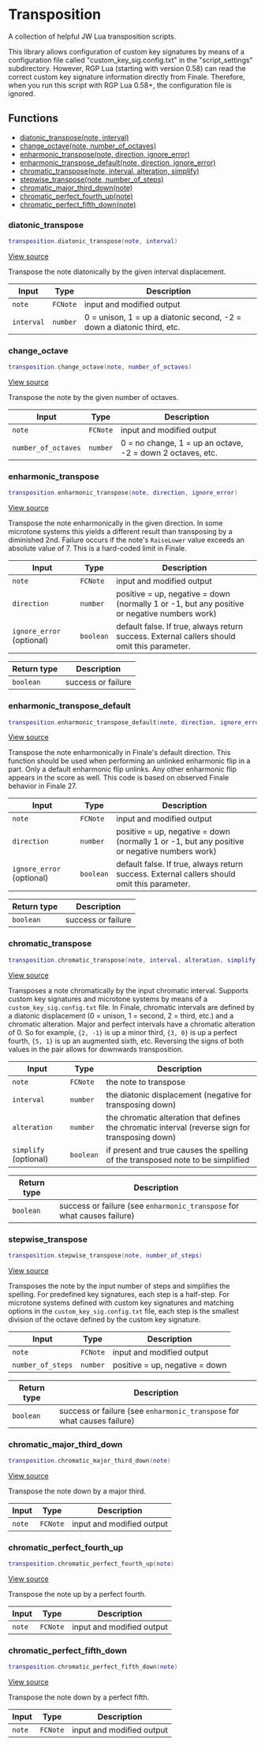 # Transposition

A collection of helpful JW Lua transposition scripts.

This library allows configuration of custom key signatures by means
of a configuration file called "custom_key_sig.config.txt" in the
"script_settings" subdirectory. However, RGP Lua (starting with version 0.58)
can read the correct custom key signature information directly from
Finale. Therefore, when you run this script with RGP Lua 0.58+, the configuration file
is ignored.

## Functions

- [diatonic_transpose(note, interval)](#diatonic_transpose)
- [change_octave(note, number_of_octaves)](#change_octave)
- [enharmonic_transpose(note, direction, ignore_error)](#enharmonic_transpose)
- [enharmonic_transpose_default(note, direction, ignore_error)](#enharmonic_transpose_default)
- [chromatic_transpose(note, interval, alteration, simplify)](#chromatic_transpose)
- [stepwise_transpose(note, number_of_steps)](#stepwise_transpose)
- [chromatic_major_third_down(note)](#chromatic_major_third_down)
- [chromatic_perfect_fourth_up(note)](#chromatic_perfect_fourth_up)
- [chromatic_perfect_fifth_down(note)](#chromatic_perfect_fifth_down)

### diatonic_transpose

```lua
transposition.diatonic_transpose(note, interval)
```

[View source](https://github.com/finale-lua/lua-scripts/tree/refs/heads/RGP/add-hashes-to-deploy-yml/src/library/transposition.lua#L151)

Transpose the note diatonically by the given interval displacement.

| Input | Type | Description |
| ----- | ---- | ----------- |
| `note` | `FCNote` | input and modified output |
| `interval` | `number` | 0 = unison, 1 = up a diatonic second, -2 = down a diatonic third, etc. |

### change_octave

```lua
transposition.change_octave(note, number_of_octaves)
```

[View source](https://github.com/finale-lua/lua-scripts/tree/refs/heads/RGP/add-hashes-to-deploy-yml/src/library/transposition.lua#L163)

Transpose the note by the given number of octaves.

| Input | Type | Description |
| ----- | ---- | ----------- |
| `note` | `FCNote` | input and modified output |
| `number_of_octaves` | `number` | 0 = no change, 1 = up an octave, -2 = down 2 octaves, etc. |

### enharmonic_transpose

```lua
transposition.enharmonic_transpose(note, direction, ignore_error)
```

[View source](https://github.com/finale-lua/lua-scripts/tree/refs/heads/RGP/add-hashes-to-deploy-yml/src/library/transposition.lua#L182)

Transpose the note enharmonically in the given direction. In some microtone systems this yields a different result than transposing by a diminished 2nd.
Failure occurs if the note's `RaiseLower` value exceeds an absolute value of 7. This is a hard-coded limit in Finale.

| Input | Type | Description |
| ----- | ---- | ----------- |
| `note` | `FCNote` | input and modified output |
| `direction` | `number` | positive = up, negative = down (normally 1 or -1, but any positive or negative numbers work) |
| `ignore_error` (optional) | `boolean` | default false. If true, always return success. External callers should omit this parameter. |

| Return type | Description |
| ----------- | ----------- |
| `boolean` | success or failure |

### enharmonic_transpose_default

```lua
transposition.enharmonic_transpose_default(note, direction, ignore_error)
```

[View source](https://github.com/finale-lua/lua-scripts/tree/refs/heads/RGP/add-hashes-to-deploy-yml/src/library/transposition.lua#L214)

Transpose the note enharmonically in Finale's default direction. This function should be used when performing an
unlinked enharmonic flip in a part. Only a default enharmonic flip unlinks. Any other enharmonic flip appears in the
score as well. This code is based on observed Finale behavior in Finale 27.

| Input | Type | Description |
| ----- | ---- | ----------- |
| `note` | `FCNote` | input and modified output |
| `direction` | `number` | positive = up, negative = down (normally 1 or -1, but any positive or negative numbers work) |
| `ignore_error` (optional) | `boolean` | default false. If true, always return success. External callers should omit this parameter. |

| Return type | Description |
| ----------- | ----------- |
| `boolean` | success or failure |

### chromatic_transpose

```lua
transposition.chromatic_transpose(note, interval, alteration, simplify)
```

[View source](https://github.com/finale-lua/lua-scripts/tree/refs/heads/RGP/add-hashes-to-deploy-yml/src/library/transposition.lua#L264)

Transposes a note chromatically by the input chromatic interval. Supports custom key signatures
and microtone systems by means of a `custom_key_sig.config.txt` file. In Finale, chromatic intervals
are defined by a diatonic displacement (0 = unison, 1 = second, 2 = third, etc.) and a chromatic alteration.
Major and perfect intervals have a chromatic alteration of 0. So for example, `{2, -1}` is up a minor third, `{3, 0}`
is up a perfect fourth, `{5, 1}` is up an augmented sixth, etc. Reversing the signs of both values in the pair
allows for downwards transposition.

| Input | Type | Description |
| ----- | ---- | ----------- |
| `note` | `FCNote` | the note to transpose |
| `interval` | `number` | the diatonic displacement (negative for transposing down) |
| `alteration` | `number` | the chromatic alteration that defines the chromatic interval (reverse sign for transposing down) |
| `simplify` (optional) | `boolean` | if present and true causes the spelling of the transposed note to be simplified |

| Return type | Description |
| ----------- | ----------- |
| `boolean` | success or failure (see `enharmonic_transpose` for what causes failure) |

### stepwise_transpose

```lua
transposition.stepwise_transpose(note, number_of_steps)
```

[View source](https://github.com/finale-lua/lua-scripts/tree/refs/heads/RGP/add-hashes-to-deploy-yml/src/library/transposition.lua#L303)

Transposes the note by the input number of steps and simplifies the spelling.
For predefined key signatures, each step is a half-step.
For microtone systems defined with custom key signatures and matching options in the `custom_key_sig.config.txt` file,
each step is the smallest division of the octave defined by the custom key signature.

| Input | Type | Description |
| ----- | ---- | ----------- |
| `note` | `FCNote` | input and modified output |
| `number_of_steps` | `number` | positive = up, negative = down |

| Return type | Description |
| ----------- | ----------- |
| `boolean` | success or failure (see `enharmonic_transpose` for what causes failure) |

### chromatic_major_third_down

```lua
transposition.chromatic_major_third_down(note)
```

[View source](https://github.com/finale-lua/lua-scripts/tree/refs/heads/RGP/add-hashes-to-deploy-yml/src/library/transposition.lua#L322)

Transpose the note down by a major third.

| Input | Type | Description |
| ----- | ---- | ----------- |
| `note` | `FCNote` | input and modified output |

### chromatic_perfect_fourth_up

```lua
transposition.chromatic_perfect_fourth_up(note)
```

[View source](https://github.com/finale-lua/lua-scripts/tree/refs/heads/RGP/add-hashes-to-deploy-yml/src/library/transposition.lua#L333)

Transpose the note up by a perfect fourth.

| Input | Type | Description |
| ----- | ---- | ----------- |
| `note` | `FCNote` | input and modified output |

### chromatic_perfect_fifth_down

```lua
transposition.chromatic_perfect_fifth_down(note)
```

[View source](https://github.com/finale-lua/lua-scripts/tree/refs/heads/RGP/add-hashes-to-deploy-yml/src/library/transposition.lua#L344)

Transpose the note down by a perfect fifth.

| Input | Type | Description |
| ----- | ---- | ----------- |
| `note` | `FCNote` | input and modified output |
